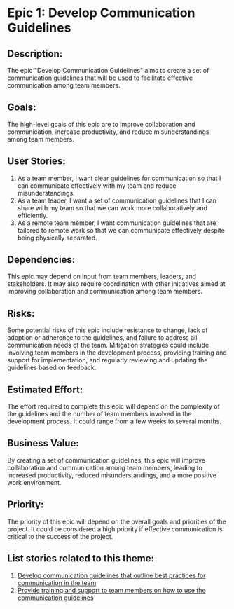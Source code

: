 # Epic 1: Develop Communication Guidelines
## Description: 
The epic "Develop Communication Guidelines" aims to create a set of communication guidelines that will be used to facilitate effective communication among team members.

## Goals: 
The high-level goals of this epic are to improve collaboration and communication, increase productivity, and reduce misunderstandings among team members.

## User Stories:
1. As a team member, I want clear guidelines for communication so that I can communicate effectively with my team and reduce misunderstandings.
2. As a team leader, I want a set of communication guidelines that I can share with my team so that we can work more collaboratively and efficiently.
3. As a remote team member, I want communication guidelines that are tailored to remote work so that we can communicate effectively despite being physically separated.

## Dependencies: 
This epic may depend on input from team members, leaders, and stakeholders. It may also require coordination with other initiatives aimed at improving collaboration and communication among team members.

## Risks: 
Some potential risks of this epic include resistance to change, lack of adoption or adherence to the guidelines, and failure to address all communication needs of the team. Mitigation strategies could include involving team members in the development process, providing training and support for implementation, and regularly reviewing and updating the guidelines based on feedback.

## Estimated Effort: 
The effort required to complete this epic will depend on the complexity of the guidelines and the number of team members involved in the development process. It could range from a few weeks to several months.

## Business Value: 
By creating a set of communication guidelines, this epic will improve collaboration and communication among team members, leading to increased productivity, reduced misunderstandings, and a more positive work environment.

## Priority: 
The priority of this epic will depend on the overall goals and priorities of the project. It could be considered a high priority if effective communication is critical to the success of the project.

## List stories related to this theme:
1. [Develop communication guidelines that outline best practices for communication in the team](stories/develop_guidelines.md)
2. [Provide training and support to team members on how to use the communication guidelines](stories/provide_training.md)